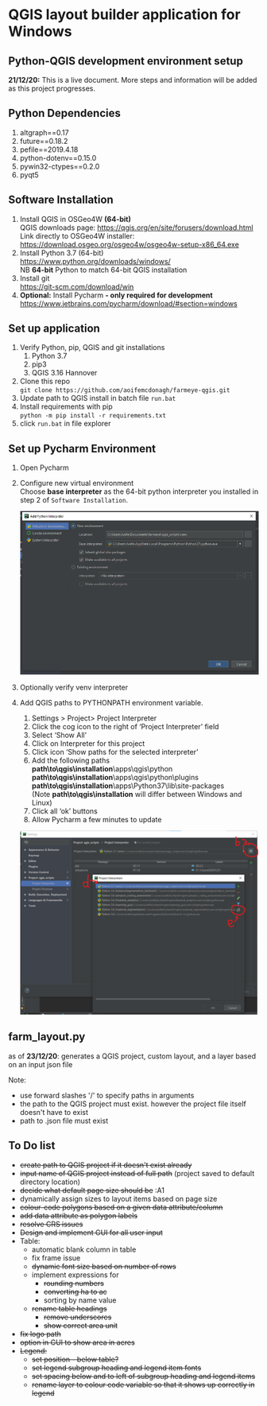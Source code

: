 # QGIS layout builder application for Windows

## Python-QGIS development environment setup

**21/12/20:** This is a live document. More steps and information will be added as this project progresses.

## Python Dependencies
1. altgraph==0.17
1. future==0.18.2
1. pefile==2019.4.18
1. python-dotenv==0.15.0
1. pywin32-ctypes==0.2.0
1. pyqt5

## Software Installation
1. Install QGIS in OSGeo4W **(64-bit)**  
    QGIS downloads page: https://qgis.org/en/site/forusers/download.html  
    Link directly to OSGeo4W installer: https://download.osgeo.org/osgeo4w/osgeo4w-setup-x86_64.exe 
1. Install Python 3.7 (64-bit)  
    https://www.python.org/downloads/windows/  
    NB **64-bit** Python to match 64-bit QGIS installation  
1. Install git  
      https://git-scm.com/download/win
1. **Optional:** Install Pycharm **- only required for development**  
    https://www.jetbrains.com/pycharm/download/#section=windows 
    
## Set up application
1. Verify Python, pip, QGIS and git installations
    1. Python 3.7
    1. pip3
    1. QGIS 3.16 Hannover
1. Clone this repo  
    `git clone https://github.com/aoifemcdonagh/farmeye-qgis.git`
1. Update path to QGIS install in batch file `run.bat`  
1. Install requirements with pip  
    `python -m pip install -r requirements.txt`  
1. click `run.bat` in file explorer

## Set up Pycharm Environment
1. Open Pycharm
1. Configure new virtual environment  
    Choose **base interpreter** as the 64-bit python interpreter you installed in step 2 of `Software Installation`.

    ![interpreter setup](images/venv_setup.png)

1. Optionally verify venv interpreter
1. Add QGIS paths to PYTHONPATH environment variable. 
    1. Settings > Project> Project Interpreter
    1. Click the cog icon to the right of ‘Project Interpreter’ field
    1. Select ‘Show All’
    1. Click on Interpreter for this project
    1. Click icon ‘Show paths for the selected interpreter’
    1. Add the following paths  
        **path\to\qgis\installation**\apps\qgis\python  
        **path\to\qgis\installation**\apps\qgis\python\plugins  
        **path\to\qgis\installation**\apps\Python37\lib\site-packages  
        (Note **path\to\qgis\installation** will differ between Windows and Linux)
    1. Click all ‘ok’ buttons
    1. Allow Pycharm a few minutes to update 


   ![qgis path setup](images/pycharm_qgis_paths.png)


## farm_layout.py
as of **23/12/20**: generates a QGIS project, custom layout, and a layer based on an input json file

Note:
* use forward slashes '/' to specify paths in arguments
* the path to the QGIS project must exist. however the project file itself doesn't have to exist
* path to .json file must exist


## To Do list
* ~~create path to QGIS project if it doesn't exist already~~
* ~~input name of QGIS project instead of full path~~ (project saved to default directory location)
* ~~decide what default page size should be~~ :A1
* dynamically assign sizes to layout items based on page size
* ~~colour-code polygons based on a given data attribute/column~~
* ~~add data attribute as polygon labels~~
* ~~resolve CRS issues~~
* ~~Design and implement GUI for all user input~~
* Table:
    * automatic blank column in table
    * fix frame issue
    * ~~dynamic font size based on number of rows~~
    * implement expressions for
        * ~~rounding numbers~~
        * ~~converting ha to ac~~
        * sorting by name value
    * ~~rename table headings~~
        * ~~remove underscores~~
        * ~~show correct area unit~~
* ~~fix logo path~~
* ~~option in GUI to show area in acres~~
* ~~Legend:~~
    * ~~set position - below table?~~
    * ~~set legend subgroup heading and legend item fonts~~
    * ~~set spacing below and to left of subgroup heading and legend items~~
    * ~~rename layer to colour code variable so that it shows up correctly in legend~~

